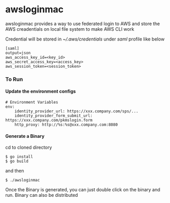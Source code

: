 # awsloginmac


awsloginmac provides a way to use federated login to AWS and store the AWS creadentials on local file system to make AWS CLI work

Credential will be stored in *~/.aws/credentials* under *saml* profile like below

```
[saml]
output=json
aws_access_key_id=<key_id>
aws_secret_access_key=<access_key>
aws_session_token=<session_token>
```
### To Run
#### Update the environment configs
```
# Environment Variables
env:
    identity_provider_url: https://xxx.company.com/sps/...
    identity_provider_form_submit_url: https://xxx.company.com/pkmslogin.form
    http_proxy: http://%s:%s@xxx.company.com:8080
```

#### Generate a Binary 

cd to cloned directory 
```
$ go install 
$ go build 
```

and then 
```
$ ./awsloginmac
```
Once the Binary is generated, you can just double click on the binary and run. Binary can also be distributed

